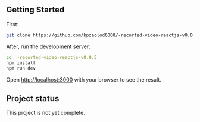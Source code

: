 ## Getting Started

First:
```bash
git clone https://github.com/kpzaolod6000/-recorted-video-reactjs-v0.0.5.git

```
After, run the development server:

```bash
cd  -recorted-video-reactjs-v0.0.5
npm install
npm run dev
```

Open [http://localhost:3000](http://localhost:3000) with your browser to see the result.

## Project status

This project is not yet complete. 